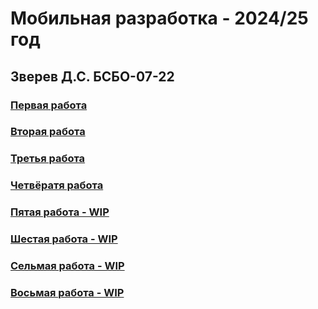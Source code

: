 # Мобильная разработка - 2024/25 год
## Зверев Д.С. БСБО-07-22

### [Первая работа](https://github.com/Z-Den/Mobile-Development/blob/main/Practice%201/Readme.md)
### [Вторая работа](https://github.com/Z-Den/Mobile-Development/blob/main/Practice%202/Readme.md)
### [Третья работа](https://github.com/Z-Den/Mobile-Development/blob/main/Practice%203/README.md)
### [Четвёратя работа](https://github.com/Z-Den/Mobile-Development/blob/main/Practice%204/README.md)
### [Пятая работа - WIP]()
### [Шестая работа - WIP]()
### [Сельмая работа - WIP]()
### [Восьмая работа - WIP]()
